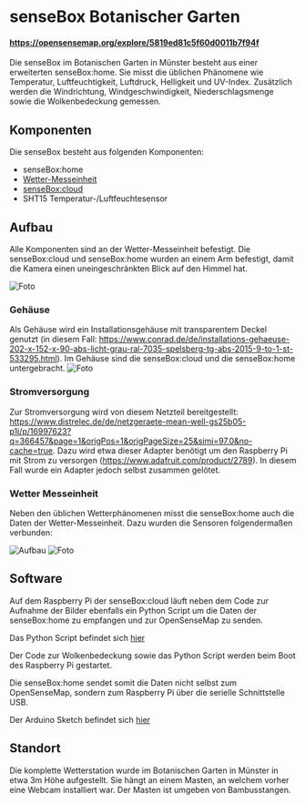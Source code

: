 # senseBox Botanischer Garten
#### https://opensensemap.org/explore/5819ed81c5f60d0011b7f94f

Die senseBox im Botanischen Garten in Münster besteht aus einer erweiterten senseBox:home. Sie misst die üblichen Phänomene wie Temperatur, Luftfeuchtigkeit, Luftdruck, Helligkeit und UV-Index. Zusätzlich werden die Windrichtung, Windgeschwindigkeit, Niederschlagsmenge sowie die Wolkenbedeckung gemessen.

## Komponenten

Die senseBox besteht aus folgenden Komponenten:
- senseBox:home
- [Wetter-Messeinheit](http://www.watterott.com/de/Wetter-Messeinheit)
- [senseBox:cloud](https://github.com/felixerdy/senseBox-cloud)
- SHT15 Temperatur-/Luftfeuchtesensor

## Aufbau

Alle Komponenten sind an der Wetter-Messeinheit befestigt. Die senseBox:cloud und senseBox:home wurden an einem Arm befestigt, damit die Kamera einen uneingeschränkten Blick auf den Himmel hat.

![Foto](https://github.com/sensebox/resources/raw/0e66831132400659b518729a37133a3f6f13f815/images/Botanischer_Garten/sensebox-botanischer-garten.jpg)

### Gehäuse
Als Gehäuse wird ein Installationsgehäuse mit transparentem Deckel genutzt (in diesem Fall: https://www.conrad.de/de/installations-gehaeuse-202-x-152-x-90-abs-licht-grau-ral-7035-spelsberg-tg-abs-2015-9-to-1-st-533295.html). Im Gehäuse sind die senseBox:cloud und die senseBox:home untergebracht.
![Foto](https://github.com/sensebox/resources/raw/0e66831132400659b518729a37133a3f6f13f815/images/Botanischer_Garten/gehaeuse-innen.jpg)

### Stromversorgung
Zur Stromversorgung wird von diesem Netzteil bereitgestellt: https://www.distrelec.de/de/netzgeraete-mean-well-gs25b05-p1j/p/16997623?q=366457&page=1&origPos=1&origPageSize=25&simi=97.0&no-cache=true. Dazu wird etwa dieser Adapter benötigt um den Raspberry Pi mit Strom zu versorgen (https://www.adafruit.com/product/2789). In diesem Fall wurde ein Adapter jedoch selbst zusammen gelötet.


### Wetter Messeinheit

Neben den üblichen Wetterphänomenen misst die senseBox:home auch die Daten der Wetter-Messeinheit. Dazu wurden die Sensoren folgendermaßen verbunden:

![Aufbau](https://github.com/sensebox/resources/raw/0e66831132400659b518729a37133a3f6f13f815/images/Botanischer_Garten/Wetterstation_Steckplatine.png)
![Foto](https://github.com/sensebox/resources/raw/0e66831132400659b518729a37133a3f6f13f815/images/Botanischer_Garten/wettereinheit-platine.jpg)


## Software

Auf dem Raspberry Pi der senseBox:cloud läuft neben dem Code zur Aufnahme der Bilder ebenfalls ein Python Script um die Daten der senseBox:home zu empfangen und zur OpenSenseMap zu senden.

Das Python Script befindet sich [hier](https://github.com/sensebox/resources/blob/master/code/Botanischer_Garten/readArduinoPostOSeM.py)

Der Code zur Wolkenbedeckung sowie das Python Script werden beim Boot des Raspberry Pi gestartet.

Die senseBox:home sendet somit die Daten nicht selbst zum OpenSenseMap, sondern zum Raspberry Pi über die serielle Schnittstelle USB.

Der Arduino Sketch befindet sich [hier](https://github.com/sensebox/resources/blob/master/code/Botanischer_Garten/Weatherstation.ino)

## Standort

Die komplette Wetterstation wurde im Botanischen Garten in Münster in etwa 3m Höhe aufgestellt. Sie hängt an einem Masten, an welchem vorher eine Webcam installiert war. Der Masten ist umgeben von Bambusstangen.
